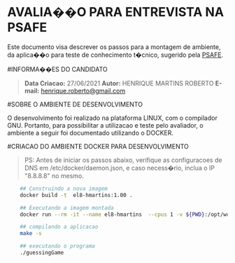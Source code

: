 
# AVALIA��O PARA ENTREVISTA NA PSAFE

Este documento visa descrever os passos para a montagem de ambiente, da aplica��o para teste de conhecimento t�cnico, sugerido pela [PSAFE](https://www.psafe.com/pt-br/).


#INFORMA��ES DO CANDIDATO

> **Data Criacao:** 27/06/2021
> **Autor:** HENRIQUE MARTINS ROBERTO
> **E-mail:** henrique.roberto@gmail.com


#SOBRE O AMBIENTE DE DESENVOLVIMENTO

O desenvolvimento foi realizado na plataforma LINUX, com o compilador GNU. Portanto, para possibilitar a utilizacao e teste pelo avaliador, o ambiente a seguir foi documentado utilizando o DOCKER.


#CRIACAO DO AMBIENTE DOCKER PARA DESENVOLVIMENTO

> PS: Antes de iniciar os passos abaixo, verifique as configuracoes de DNS em /etc/docker/daemon.json, e caso necess�rio, inclua o IP "8.8.8.8" no mesmo.


```sh
    ## Construindo a nova imagem
    docker build -t  el8-hmartins:1.00 .

    ## Executando a imagem montada
    docker run --rm -it --name el8-hmartins  --cpus 1 -v ${PWD}:/opt/workspace  el8-hmartins:1.00  /bin/bash

    ## compilando a aplicacao
    make -s

    ## executando o programa
    ./guessingGame

 ```
